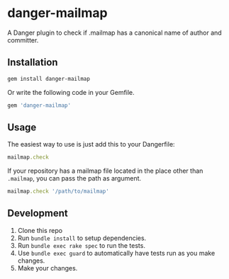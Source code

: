 # danger-mailmap

A Danger plugin to check if .mailmap has a canonical name of author and committer.

## Installation

```sh
gem install danger-mailmap
```

Or write the following code in your Gemfile.

```ruby
gem 'danger-mailmap'
```

## Usage

The easiest way to use is just add this to your Dangerfile:

```ruby
mailmap.check
```

If your repository has a mailmap file located in the place other than `.mailmap`, you can pass the path as argument.

```ruby
mailmap.check '/path/to/mailmap'
```

## Development

1. Clone this repo
2. Run `bundle install` to setup dependencies.
3. Run `bundle exec rake spec` to run the tests.
4. Use `bundle exec guard` to automatically have tests run as you make changes.
5. Make your changes.
